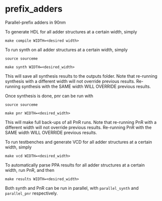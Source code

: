 # prefix_adders
Parallel-prefix adders in 90nm

To generate HDL for all adder structures at a certain width, simply

`make compile WIDTH=<desired width>`


To run synth on all adder structures at a certain width, simply

`source sourceme`

`make synth WIDTH=<desired_width>`

This will save all synthesis results to the outputs folder.
Note that re-running synthesis with a different width will not override previous results.
Re-running synthesis with the SAME width WILL OVERRIDE previous results.


Once synthesis is done, pnr can be run with

`source sourceme`

`make pnr WIDTH=<desired_width>`

This will make full back-ups of all PnR runs.
Note that re-running PnR with a different width will not override previous results.
Re-running PnR with the SAME width WILL OVERRIDE previous results.


To run testbenches and generate VCD for all adder structures at a certain width, simply

`make vcd WIDTH=<desired_width>`


To automatically parse PPA results for all adder structures at a certain width, run PnR, and then

`make results WIDTH=<desired_width>`


Both synth and PnR can be run in parallel, with `parallel_synth` and `parallel_pnr` respectively.
